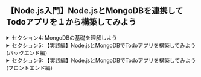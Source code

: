 ## 【Node.js入門】Node.jsとMongoDBを連携してTodoアプリを１から構築してみよう

<details>
<summary> セクション4: MongoDBの基礎を理解しよう </summary>

| No. | 内容                               |
| --- | ---------------------------------- |
| 19. | MongoDBって何？                    |
| 20. | 【補足】非同期処理をマスターしよう |
| 21. | MongoDBのセットアップについて      |

</details>
<details>
<summary> セクション5: 【実践編】Node.jsとMongoDBでTodoアプリを構築してみよう(バックエンド編) </summary>

| No. | 内容                                                           |
| --- | -------------------------------------------------------------- |
| 22. | 完成品のデモ                                                   |
| 23. | はじめにTodoアプリの概念図から理解しよう                       |
| 24. | 開発環境構築とExpressでローカルサーバーを起動しよう            |
| 25. | APIのエンドポイントを指定してHTTPメソッドを追加してみよう      |
| 26. | ルーティング設計でapp.jsの中身をスッキリさせよう               |
| 27. | 各HTTPメソッドの中身のアルゴリズムを書きやすいように変更しよう |
| 28. | MongoDBを利用する前に、必要なデータ情報を理解しよう            |
| 29. | MongoDBの公式からデータベースを作成してみよう                  |
| 30. | Node.jsとMongoDBを接続してみよう                               |
| 31. | MongoDB接続のURLを第三者から見られないように実装しよう         |
| 32. | MongoDBにおけるタスクのデータスキーマを作成しよう              |
| 33. | Todoタスク作成のアルゴリズムを作成しよう                       |
| 34. | Postmanを使ってTodoタスクをMongoDBに追加しよう                 |
| 35. | MongoDBからTodoタスクを全て取得してみよう                      |
| 36. | MongoDBから特定の1つのタスクを取得してみよう                   |
| 37. | MongoDBから特定の1つのタスクを更新してみよう                   |
| 38. | MongoDBから特定の1つのタスクを削除してみよう                   |

</details>
<details>
<summary> セクション6: 【実践編】Node.jsとMongoDBでTodoアプリを構築してみよう(フロントエンド編) </summary>

| No. | 内容                                                       |
| --- | ---------------------------------------------------------- |
| 39. | はじめに：フロントエンドの役割を図解で確認しよう           |
| 40. | まずはindex.htmlファイルを作成して表示させよう             |
| 41. | Todoタスクを投稿するフォームを作成しよう                   |
| 42. | style.cssでTodoアプリをスタイリングしよう                  |
| 43. | index.htmlにタスクを疑似的に追加してみよう                 |
| 44. | クライアントとサーバーを繋ぐscript.jsを作成しよう          |
| 45. | axiosを使ってNode.jsサーバーと連携してタスク全て取得しよう |
| 46. | データを１つずつ取り出してHTMLに出力してみよう             |
| 47. | axiosを使ってクライアントサイドからデータを作成してみよう  |
| 48. | axiosを使ってクライアントサイドからデータを削除してみよう  |
| 49. | データ取得のエラーハンドリングをしてみよう                 |
| 50. | データ作成のエラーハンドリングをしてみよう                 |

</details>


